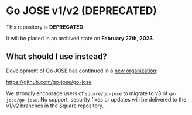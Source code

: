 # Go JOSE v1/v2 (DEPRECATED)

This repository is **DEPRECATED**.

It will be placed in an archived state on **February 27th, 2023**.

## What should I use instead?

Development of Go JOSE has continued in a [new organization]:

  https://github.com/go-jose/go-jose

We strongly encourage users of `square/go-jose` to migrate to v3 of
`go-jose/go-jose`. No support, security fixes or updates will be delivered to
the v1/v2 branches in the Square repository.

[new organization]: https://github.com/go-jose
